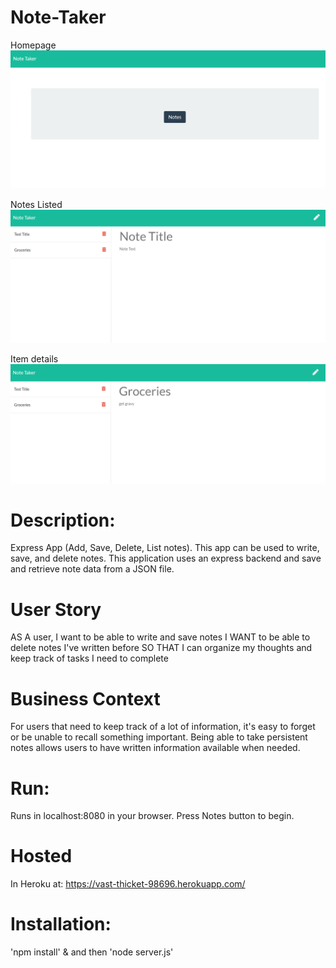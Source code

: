 # Note-Taker

Homepage
![](slide1.PNG)

Notes Listed
![](slide2.PNG)

Item details
![](slide3.PNG)

# Description: 
 Express App (Add, Save, Delete, List notes). This app can be used to write, save, and delete notes. This application uses an express backend and save and retrieve note data from a JSON file.
 
 # User Story
AS A user, I want to be able to write and save notes
I WANT to be able to delete notes I've written before
SO THAT I can organize my thoughts and keep track of tasks I need to complete

# Business Context
For users that need to keep track of a lot of information, it's easy to forget or be unable to recall something important. Being able to take persistent notes allows users to have written information available when needed.
 
 # Run: 
 Runs in localhost:8080 in your browser. Press Notes button to begin.

# Hosted 
In Heroku at: https://vast-thicket-98696.herokuapp.com/ 

# Installation: 
'npm install' & and then 'node server.js'
